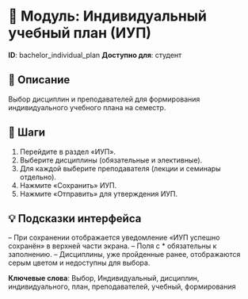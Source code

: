 # 📘 Модуль: Индивидуальный учебный план (ИУП)
**ID**: bachelor_individual_plan
**Доступно для**: студент

## 📝 Описание
Выбор дисциплин и преподавателей для формирования индивидуального учебного плана на семестр.

## 🩜 Шаги
1. Перейдите в раздел «ИУП».
2. Выберите дисциплины (обязательные и элективные).
3. Для каждой выберите преподавателя (лекции и семинары отдельно).
4. Нажмите «Сохранить» ИУП.
5. Нажмите «Отправить» для утверждения ИУП.

## 💡 Подсказки интерфейса
– При сохранении отображается уведомление «ИУП успешно сохранён» в верхней части экрана.
– Поля с * обязательны к заполнению.
– Дисциплины, уже пройденные ранее, отображаются серым цветом и недоступны для выбора.

**Ключевые слова**: Выбор, Индивидуальный, дисциплин, индивидуального, план, преподавателей, учебный, формирования
